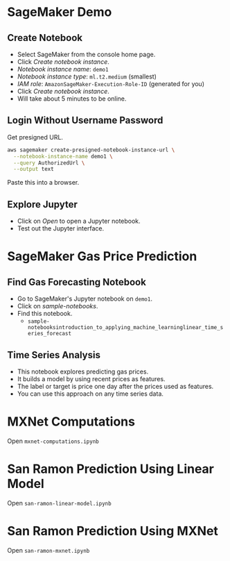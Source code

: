 # SageMaker Demo

## Create Notebook

- Select SageMaker from the console home page.
- Click *Create notebook instance*.
- *Notebook instance name*: `demo1`
- *Notebook instance type*: `ml.t2.medium` (smallest)
- *IAM role*: `AmazonSageMaker-Execution-Role-ID` (generated for you)
- Click *Create notebook instance*.
- Will take about 5 minutes to be online.

## Login Without Username Password

Get presigned URL.

```bash
aws sagemaker create-presigned-notebook-instance-url \
  --notebook-instance-name demo1 \
  --query AuthorizedUrl \
  --output text
```

Paste this into a browser.

## Explore Jupyter

- Click on *Open* to open a Jupyter notebook.
- Test out the Jupyter interface.

# SageMaker Gas Price Prediction

## Find Gas Forecasting Notebook

- Go to SageMaker's Jupyter notebook on `demo1`.
- Click on *sample-notebooks*.
- Find this notebook.
    - `sample-notebooksintroduction_to_applying_machine_learninglinear_time_series_forecast`

## Time Series Analysis

- This notebook explores predicting gas prices.
- It builds a model by using recent prices as features. 
- The label or target is price one day after the prices used as features. 
- You can use this approach on any time series data.

# MXNet Computations

Open `mxnet-computations.ipynb`

# San Ramon Prediction Using Linear Model

Open `san-ramon-linear-model.ipynb`

# San Ramon Prediction Using MXNet

Open `san-ramon-mxnet.ipynb`
